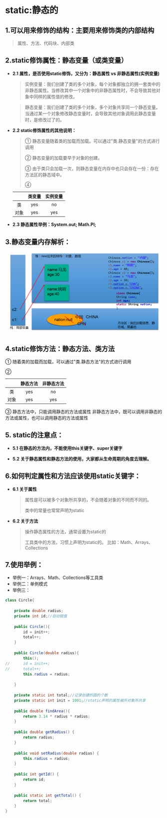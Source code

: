 # static:静态的
## 1.可以用来修饰的结构：主要用来修饰类的内部结构

>属性、方法、代码块、内部类
>
## 2.static修饰属性：静态变量（或类变量）
* **2.1 属性，是否使用static修饰，又分为：静态属性  vs 非静态属性(实例变量)**

  >实例变量：我们创建了类的多个对象，每个对象都独立的拥一套类中的非静态属性。当修改其中一个对象中的非静态属性时，不会导致其他对象中同样的属性值的修改。


  >静态变量：我们创建了类的多个对象，多个对象共享同一个静态变量。当通过某一个对象修改静态变量时，会导致其他对象调用此静态变量时，是修改过了的。



* **2.2 static修饰属性的其他说明：**


  >① 静态变量随着类的加载而加载。可以通过"类.静态变量"的方式进行调用
  >
  >② 静态变量的加载要早于对象的创建。
  >
  >③ 由于类只会加载一次，则静态变量在内存中也只会存在一份：存在方法区的静态域中。
  >
  >④


    ||类变量|实例变量|
    |:-:|:-:|:-:|
    |类|yes|no|
    |对象|yes|yes|

* **2.3 静态属性举例：System.out; Math.PI;**

## 3.静态变量内存解析：

![img1](../Chapter_4/img/ch4-14-1.png)

## 4.static修饰方法：静态方法、类方法
① 随着类的加载而加载，可以通过"类.静态方法"的方式进行调用

②

||静态方法|非静态方法|
|:-:|:-:|:-:|
|类|yes|no|
|对象|yes|yes|

③ 静态方法中，只能调用静态的方法或属性
非静态方法中，既可以调用非静态的方法或属性，也可以调用静态的方法或属性

## 5. static的注意点：

* **5.1 在静态的方法内，不能使用this关键字、super关键字**


* **5.2 关于静态属性和静态方法的使用，大家都从生命周期的角度去理解。**

## 6.如何判定属性和方法应该使用static关键字：

* **6.1 关于属性**


  > 属性是可以被多个对象所共享的，不会随着对象的不同而不同的。
  > 
  > 类中的常量也常常声明为static

* **6.2 关于方法**


  > 操作静态属性的方法，通常设置为static的
  > 
  > 工具类中的方法，习惯上声明为static的。 比如：Math、Arrays、Collections


## 7.使用举例：
* 举例一：Arrays、Math、Collections等工具类
* 举例二：单例模式
* 举例三：

```java
class Circle{
	
	private double radius;
	private int id;//自动赋值
	
	public Circle(){
		id = init++;
		total++;
	}
	
	public Circle(double radius){
		this();
//		id = init++;
//		total++;
		this.radius = radius;
		
	}
	
	private static int total;//记录创建的圆的个数
	private static int init = 1001;//static声明的属性被所对象所共享
	
	public double findArea(){
		return 3.14 * radius * radius;
	}

	public double getRadius() {
		return radius;
	}

	public void setRadius(double radius) {
		this.radius = radius;
	}

	public int getId() {
		return id;
	}

	public static int getTotal() {
		return total;
	}
}
```



